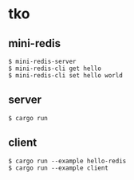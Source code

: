 # tko

## mini-redis

```
$ mini-redis-server
$ mini-redis-cli get hello
$ mini-redis-cli set hello world
```

## server

```
$ cargo run
```

## client

```
$ cargo run --example hello-redis
$ cargo run --example client
```
